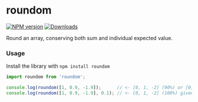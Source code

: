 # roundom
[![NPM version][npm-image]][npm-url] [![Downloads][downloads-image]][npm-url]

Round an array, conserving both sum and individual expected value.

### Usage
Install the library with `npm install roundom`

```javascript
import roundom from 'roundom';

console.log(roundom([1, 0.9, -1.9]);      // <- [0, 1, -2] (90%) or [0, 0, -1] (10%)
console.log(roundom([1, 0.9, -1.9], 0.1); // <- [0, 1, -2] (100%) given fixed seed
```

[downloads-image]: https://img.shields.io/npm/dm/roundom.svg

[npm-url]: https://npmjs.org/package/roundom
[npm-image]: https://img.shields.io/npm/v/roundom.svg

